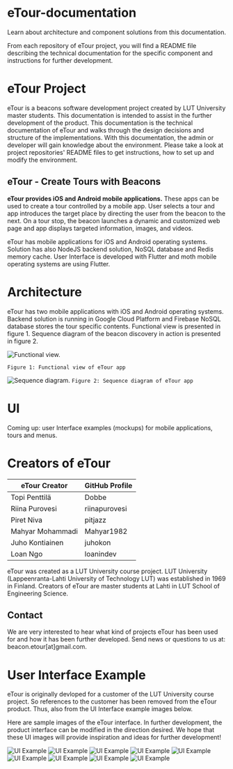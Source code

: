 # eTour-documentation

Learn about architecture and component solutions from this documentation.

From each repository of eTour project, you will find a README file describing the technical documentation for the specific component and instructions for further development.

# eTour Project

eTour is a beacons software development project created by LUT University master students. This documentation is intended to assist in the further development of the product. This documentation is the technical documentation of eTour and walks through the design decisions and structure of the implementations. With this documentation, the admin or developer will gain knowledge about the environment. Please take a look at project repositories' README files to get instructions, how to set up and modify the environment.

## eTour - Create Tours with Beacons

**eTour provides iOS and Android mobile applications.** These apps can be used to create a tour controlled by a mobile app. User selects a tour and app introduces the target place by directing the user from the beacon to the next. On a tour stop, the beacon launches a dynamic and customized web page and app displays targeted information, images, and videos.

eTour has mobile applications for iOS and Android operating systems. Solution has also NodeJS backend solution, NoSQL database and Redis memory cache. User Interface is developed with Flutter and moth mobile operating systems are using Flutter.

# Architecture

eTour has two mobile applications with iOS and Android operating systems. Backend solution is running in Google Cloud Platform and Firebase NoSQL database stores the tour specific contents. Functional view is presented in figure 1. Sequence diagram of the beacon discovery in action is presented in figure 2.

![Functional view.](https://github.com/Beacon-eTour/eTour-documentation/blob/main/figures/eTour_functional-view.png "Functional view.")

`Figure 1: Functional view of eTour app`

![Sequence diagram.](https://github.com/Beacon-eTour/eTour-documentation/blob/main/figures/eTour_sequence-diagram.png "Sequence diagram")
`Figure 2: Sequence diagram of eTour app`
# UI

Coming up: user Interface examples (mockups) for mobile applications, tours and menus.

# Creators of eTour

eTour Creator | GitHub Profile
------------ | -------------
Topi Penttilä | Dobbe
Riina Purovesi | riinapurovesi
Piret Niva | pitjazz
Mahyar Mohammadi | Mahyar1982
Juho Kontiainen | juhokon
Loan Ngo | loanindev


eTour was created as a LUT University course project. LUT University (Lappeenranta-Lahti University of Technology LUT) was established in 1969 in Finland. Creators of eTour are master students at Lahti in LUT School of Engineering Science.

## Contact

We are very interested to hear what kind of projects eTour has been used for and how it has been further developed. Send news or questions to us at:
beacon.etour[at]gmail.com. 

# User Interface Example

eTour is originally devloped for a customer of the LUT University course project. So references to the customer has been removed from the eTour product. Thus, also from the UI Interface example images below.

Here are sample images of the eTour interface. In further development, the product interface can be modified in the direction desired. We hope that these UI images will provide inspiration and ideas for further development!

![UI Example](https://github.com/Beacon-eTour/eTour-documentation/blob/main/figures/UI-1.png "UI Example") ![UI Example](https://github.com/Beacon-eTour/eTour-documentation/blob/main/figures/UI-2.png "UI Example") ![UI Example](https://github.com/Beacon-eTour/eTour-documentation/blob/main/figures/UI-3.png "UI Example") ![UI Example](https://github.com/Beacon-eTour/eTour-documentation/blob/main/figures/UI-4.png "UI Example") ![UI Example](https://github.com/Beacon-eTour/eTour-documentation/blob/main/figures/UI-5.png "UI Example") ![UI Example](https://github.com/Beacon-eTour/eTour-documentation/blob/main/figures/UI-6.png "UI Example") ![UI Example](https://github.com/Beacon-eTour/eTour-documentation/blob/main/figures/UI-7.png "UI Example") ![UI Example](https://github.com/Beacon-eTour/eTour-documentation/blob/main/figures/UI-8.png "UI Example") ![UI Example](https://github.com/Beacon-eTour/eTour-documentation/blob/main/figures/UI-9.png "UI Example")

